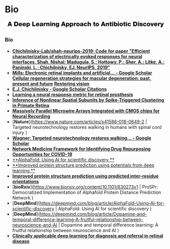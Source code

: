 # Bio

![](../research/images/2020-07-21-04-46-24.png)

### Bio

- [**Chichilnisky-Lab/shah-neurips-2019: Code for paper "Efficient characterization of electrically evoked responses for neural interfaces. Shah, Nishal; Madugula, S.; Hottowy, P.; Sher, A.; Litke, A.; Paninski, L.; Chichilnisky, EJ. NeurIPS, 2019"**](https://github.com/Chichilnisky-Lab/shah-neurips-2019)
- [**Mills: Electronic retinal implants and artificial... - Google Scholar**](https://scholar.google.com/scholar?start=0&hl=en&as_sdt=0,5&sciodt=0,5&cites=832138810182254554&scipsc=)
  [**Cellular regeneration strategies for macular degeneration: past, present and future**](https://www.nature.com/articles/s41433-018-0061-z)
  [**Restoring vision**](https://www.nature.com/articles/s41586-018-0076-4)
- [**E.J. Chichilnisky - Google Scholar Citations**](https://scholar.google.co.in/citations?hl=en&user=PMM9J2AAAAAJ&view_op=list_works&sortby=pubdate)
- [**Learning a neural response metric for retinal prosthesis**](https://www.biorxiv.org/content/biorxiv/early/2018/01/30/226530.full.pdf)
- [**Inference of Nonlinear Spatial Subunits by Spike-Triggered Clustering in Primate Retina**](https://www.biorxiv.org/content/biorxiv/early/2018/12/13/496422.full.pdf)
- [**Massively Parallel Microwire Arrays Integrated with CMOS chips for Neural Recording**](https://www.biorxiv.org/content/biorxiv/early/2019/03/11/573295.full.pdf)
- [**Nature**](https://www.nature.com/articles/s41586-018-0649-2 | Targeted neurotechnology restores walking in humans with spinal cord injury )
- [**Wagner: Targeted neurotechnology restores walking... - Google Scholar**](https://scholar.google.com/scholar?um=1&ie=UTF-8&lr&cites=5815703398495593082)
- [**Network Medicine Framework for Identifying Drug Repurposing Opportunities for COVID-19**](https://arxiv.org/abs/2004.07229v1.pdf)
- [**AlphaFold: Using AI for scientific discovery **](https://deepmind.com/blog/article/AlphaFold-Using-AI-for-scientific-discovery)
- [**Improved protein structure prediction using potentials from deep learning **](https://www.nature.com/articles/s41586-019-1923-7.epdf?author_access_token=Z_KaZKDqtKzbE7Wd5HtwI9RgN0jAjWel9jnR3ZoTv0MCcgAwHMgRx9mvLjNQdB2TlQQaa7l420UCtGo8vYQ39gg8lFWR9mAZtvsN_1PrccXfIbc6e-tGSgazNL_XdtQzn1PHfy21qdcxV7Pw-k3htw%3D%3D)
- [**Improved protein structure prediction using predicted inter-residue orientations**](https://www.biorxiv.org/content/10.1101/846279v1.full.pdf)
- [**bioRxiv**](https://www.biorxiv.org/content/10.1101/830273v1 | ProSPr: Democratized Implementation of Alphafold Protein Distance Prediction Network )
- [**DeepMind**](https://deepmind.com/blog/article/AlphaFold-Using-AI-for-scientific-discovery | AlphaFold: Using AI for scientific discovery )
- [**DeepMind**](https://deepmind.com/blog/article/Dopamine-and-temporal-difference-learning-A-fruitful-relationship-between-neuroscience-and-AI | Dopamine and temporal difference learning: A fruitful relationship between neuroscience and AI )
- [**Clinically applicable deep learning for diagnosis and referral in retinal disease**](https://www.nature.com/articles/s41591-018-0107-6)
